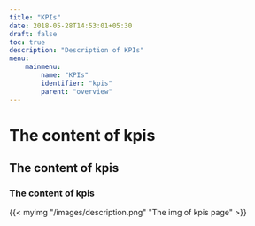 ```yaml
---
title: "KPIs"
date: 2018-05-28T14:53:01+05:30
draft: false
toc: true
description: "Description of KPIs"
menu:
    mainmenu:
        name: "KPIs"
        identifier: "kpis"
        parent: "overview"
---
```

# The content of kpis

## The content of kpis

### The content of kpis

{{< myimg "/images/description.png" "The img of kpis page" >}}
